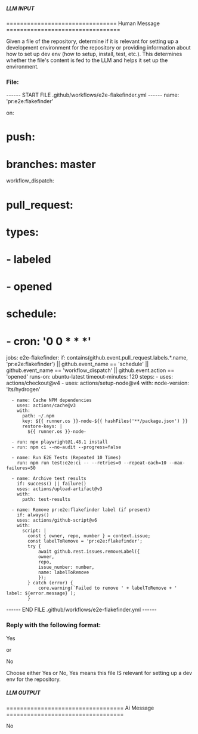 ##### LLM INPUT #####
================================ Human Message =================================

Given a file of the repository, determine if it is relevant for setting up a development environment for the repository or providing information about how to set up dev env (how to setup, install, test, etc.). This determines whether the file's content is fed to the LLM and helps it set up the environment.

### File:
------ START FILE .github/workflows/e2e-flakefinder.yml ------
name: 'pr:e2e:flakefinder'

on:
#  push:
#    branches: master
  workflow_dispatch:
#  pull_request:
#    types:
#      - labeled
#      - opened
#  schedule:
#    - cron: '0 0 * * *'

jobs:
  e2e-flakefinder:
    if: contains(github.event.pull_request.labels.*.name, 'pr:e2e:flakefinder') || github.event_name == 'schedule' || github.event_name == 'workflow_dispatch' || github.event.action == 'opened'
    runs-on: ubuntu-latest
    timeout-minutes: 120
    steps:
      - uses: actions/checkout@v4
      - uses: actions/setup-node@v4
        with:
          node-version: 'lts/hydrogen'

      - name: Cache NPM dependencies
        uses: actions/cache@v3
        with:
          path: ~/.npm
          key: ${{ runner.os }}-node-${{ hashFiles('**/package.json') }}
          restore-keys: |
            ${{ runner.os }}-node-

      - run: npx playwright@1.48.1 install
      - run: npm ci --no-audit --progress=false

      - name: Run E2E Tests (Repeated 10 Times)
        run: npm run test:e2e:ci -- --retries=0 --repeat-each=10 --max-failures=50

      - name: Archive test results
        if: success() || failure()
        uses: actions/upload-artifact@v3
        with:
          path: test-results

      - name: Remove pr:e2e:flakefinder label (if present)
        if: always()
        uses: actions/github-script@v6
        with:
          script: |
            const { owner, repo, number } = context.issue;
            const labelToRemove = 'pr:e2e:flakefinder';
            try {
                await github.rest.issues.removeLabel({
                owner,
                repo,
                issue_number: number,
                name: labelToRemove
                });
            } catch (error) {
                core.warning(`Failed to remove ' + labelToRemove + ' label: ${error.message}`);
            }

------ END FILE .github/workflows/e2e-flakefinder.yml ------

### Reply with the following format:

<rel>Yes</rel>

or

<rel>No</rel>

Choose either Yes or No, Yes means this file IS relevant for setting up a dev env for the repository.

##### LLM OUTPUT #####
================================== Ai Message ==================================

<rel>No</rel>